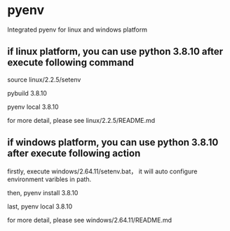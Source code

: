 # pyenv
Integrated pyenv for linux and windows platform


## if linux platform, you can use python 3.8.10 after execute following command
source linux/2.2.5/setenv

pybuild 3.8.10

pyenv local 3.8.10

for more detail, please see linux/2.2.5/README.md


## if windows platform, you can use python 3.8.10 after execute following action
firstly, execute windows/2.64.11/setenv.bat， it will auto configure environment varibles in path.

then, pyenv install 3.8.10

last, pyenv local 3.8.10

for more detail, please see windows/2.64.11/README.md

